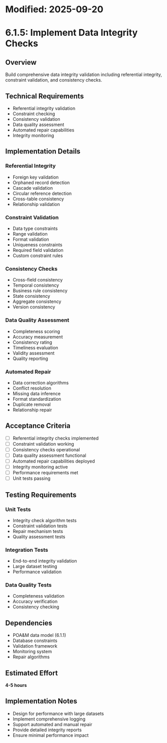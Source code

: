 # Modified: 2025-09-20

# 6.1.5: Implement Data Integrity Checks

## Overview
Build comprehensive data integrity validation including referential integrity, constraint validation, and consistency checks.

## Technical Requirements
- Referential integrity validation
- Constraint checking
- Consistency validation
- Data quality assessment
- Automated repair capabilities
- Integrity monitoring

## Implementation Details

### Referential Integrity
- Foreign key validation
- Orphaned record detection
- Cascade validation
- Circular reference detection
- Cross-table consistency
- Relationship validation

### Constraint Validation
- Data type constraints
- Range validation
- Format validation
- Uniqueness constraints
- Required field validation
- Custom constraint rules

### Consistency Checks
- Cross-field consistency
- Temporal consistency
- Business rule consistency
- State consistency
- Aggregate consistency
- Version consistency

### Data Quality Assessment
- Completeness scoring
- Accuracy measurement
- Consistency rating
- Timeliness evaluation
- Validity assessment
- Quality reporting

### Automated Repair
- Data correction algorithms
- Conflict resolution
- Missing data inference
- Format standardization
- Duplicate removal
- Relationship repair

## Acceptance Criteria
- [ ] Referential integrity checks implemented
- [ ] Constraint validation working
- [ ] Consistency checks operational
- [ ] Data quality assessment functional
- [ ] Automated repair capabilities deployed
- [ ] Integrity monitoring active
- [ ] Performance requirements met
- [ ] Unit tests passing

## Testing Requirements

### Unit Tests
- Integrity check algorithm tests
- Constraint validation tests
- Repair mechanism tests
- Quality assessment tests

### Integration Tests
- End-to-end integrity validation
- Large dataset testing
- Performance validation

### Data Quality Tests
- Completeness validation
- Accuracy verification
- Consistency checking

## Dependencies
- POA&M data model (6.1.1)
- Database constraints
- Validation framework
- Monitoring system
- Repair algorithms

## Estimated Effort
**4-5 hours**

## Implementation Notes
- Design for performance with large datasets
- Implement comprehensive logging
- Support automated and manual repair
- Provide detailed integrity reports
- Ensure minimal performance impact

